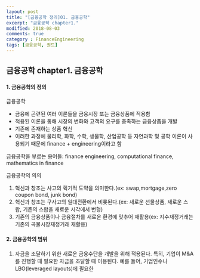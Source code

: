 ```yaml
---
layout: post
title: "[금융공학 정리]01. 금융공학"
excerpt: "금융공학 chapter1."
modified: 2018-08-03
comments: true
category : FinanceEngineering
tags: [금융공학, 퀀트]
---
```



금융공학 chapter1. 금융공학
--------------------------------------------------------------------------------------------

#### 1. 금융공학의 정의 
금융공학  
- 금융에 곤련된 여러 이론들을 금융시장 또는 금융상품에 적용함
- 적용된 이론을 통해 시장의 변화와 고객의 요구를 충족하는 금융상품을 개발 
- 기존에 존재하는 상품 혁신
- 이러한 과정에 물리학, 화학, 수학, 생물학, 산업공학 등 자연과학 및 공학 이론이 사용되기 때문에 finance + engineering이라고 함

금융공학을 부르는 용어들: finance engineering, computational finance, mathematics in finance


금융공학의 의의
1. 혁신과 창조는 사고의 획기적 도약을 의미한다.(ex: swap,mortgage,zero coupon bond, junk bond)
2. 혁신과 창조는 구사고의 일대전환에서 비롯된다.(ex: 새로운 선물상품, 새로운 스왑, 기존의 스왑을 새로운 시각에서 변형)
3. 기존의 금융상품이나 금융절차를 새로운 환경에 맞추어 재활용(ex: 지수재정거래는 기존의 곡물시장재정거래 재활용)

#### 2. 금융공학의 범위
1. 자금을 조달하기 위한 새로운 금융수단을 개발을 위해 적용된다. 특히, 기업이 M&A를 진행할 때 필요한 자금을 조달할 때 이용된다. 예를 들어, 기업인수나 LBO(leveraged layouts)에 필요한  
